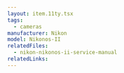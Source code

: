 ```yaml
---
layout: item.11ty.tsx
tags:
  - cameras
manufacturer: Nikon
model: Nikonos-II
relatedFiles:
  - nikon-nikonos-ii-service-manual
relatedLinks:
---
```

